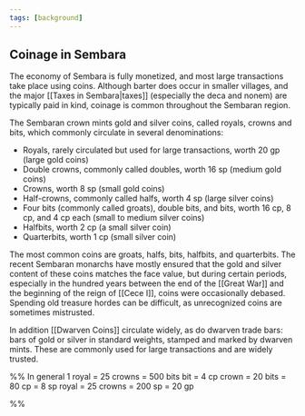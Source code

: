 ```yaml
---
tags: [background]
---
```

## Coinage in Sembara

The economy of Sembara is fully monetized, and most large transactions take place using coins. Although barter does occur in smaller villages, and the major [[Taxes in Sembara|taxes]] (especially the deca and nonem) are typically paid in kind, coinage is common throughout the Sembaran region.

The Sembaran crown mints gold and silver coins, called royals, crowns and bits, which commonly circulate in several denominations:

* Royals, rarely circulated but used for large transactions, worth 20 gp (large gold coins)
* Double crowns, commonly called doubles, worth 16 sp  (medium gold coins)
* Crowns, worth 8 sp (small gold coins)
* Half-crowns, commonly called halfs, worth 4 sp (large silver coins)
* Four bits (commonly called groats), double bits, and bits, worth 16 cp, 8 cp, and  4 cp each (small to medium silver coins)
* Halfbits, worth 2 cp (a small silver coin)
* Quarterbits, worth 1 cp (small silver coin)

The most common coins are groats, halfs, bits, halfbits, and quarterbits. The recent Sembaran monarchs have mostly ensured that the gold and silver content of these coins matches the face value, but during certain periods, especially in the hundred years between the end of the [[Great War]] and the beginning of the reign of [[Cece I]], coins were occasionally debased. Spending old treasure hordes can be difficult, as unrecognized coins are sometimes mistrusted.

In addition [[Dwarven Coins]] circulate widely, as do dwarven trade bars: bars of gold or silver in standard weights, stamped and marked by dwarven mints. These are commonly used for large transactions and are widely trusted.

%%
In general 1 royal = 25 crowns = 500 bits
bit = 4 cp 
crown = 20 bits = 80 cp = 8 sp
royal = 25 crowns = 200 sp = 20 gp

%%
